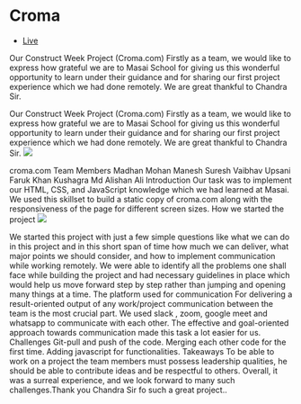 # Croma  
- [Live]

Our Construct Week Project (Croma.com) 
Firstly as a team, we would like to express how grateful we are to Masai School for giving us this wonderful opportunity to learn under their guidance and for sharing our first project experience which we had done remotely. We are great thankful to Chandra Sir.


Our Construct Week Project (Croma.com)
Firstly as a team, we would like to express how grateful we are to Masai School for giving us this wonderful opportunity to learn under their guidance and for sharing our first project experience which we had done remotely. We are great thankful to Chandra Sir.
<img src="https://miro.medium.com/max/875/1*eDMWnceWOPcc_aHArGwJOg.png"/>

croma.com
Team Members
Madhan Mohan
Manesh Suresh
Vaibhav Upsani
Faruk Khan
Kushagra
Md Alishan Ali
Introduction
Our task was to implement our HTML, CSS, and JavaScript knowledge which we had learned at Masai. We used this skillset to build a static copy of croma.com along with the responsiveness of the page for different screen sizes.
How we started the project
<img src="https://miro.medium.com/max/875/1*XI3CIMKg7XZUdz_SwTqO7g.png"/>

We started this project with just a few simple questions like what we can do in this project and in this short span of time how much we can deliver, what major points we should consider, and how to implement communication while working remotely. We were able to identify all the problems one shall face while building the project and had necessary guidelines in place which would help us move forward step by step rather than jumping and opening many things at a time.
The platform used for communication
For delivering a result-oriented output of any work/project communication between the team is the most crucial part. We used slack , zoom, google meet and whatsapp to communicate with each other. The effective and goal-oriented approach towards communication made this task a lot easier for us.
Challenges
Git-pull and push of the code.
Merging each other code for the first time.
Adding javascript for functionalities.
Takeaways
To be able to work on a project the team members must possess leadership qualities, he should be able to contribute ideas and be respectful to others.
Overall, it was a surreal experience, and we look forward to many such challenges.Thank you Chandra Sir fo such a great project..

[Live]:dazzling-ardinghelli-bb8d54.netlify.app/
